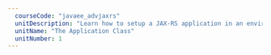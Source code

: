 ```yaml
---
  courseCode: "javaee_advjaxrs"
  unitDescription: "Learn how to setup a JAX-RS application in an environment-agnostic way using the Application class. Deploy a REST API web application on Tomcat without a servlet.xml."
  unitName: "The Application Class"
  unitNumber: 1
---
```

